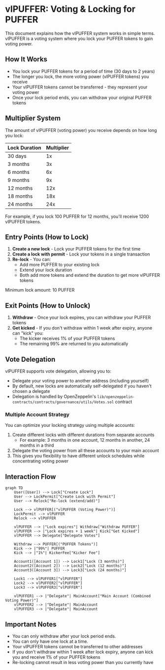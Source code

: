 # vlPUFFER: Voting & Locking for PUFFER

This document explains how the vlPUFFER system works in simple terms. vlPUFFER is a voting system where you lock your PUFFER tokens to gain voting power.

## How It Works

- You lock your PUFFER tokens for a period of time (30 days to 2 years)
- The longer you lock, the more voting power (vlPUFFER tokens) you receive
- Your vlPUFFER tokens cannot be transferred - they represent your voting power
- Once your lock period ends, you can withdraw your original PUFFER tokens

## Multiplier System

The amount of vlPUFFER (voting power) you receive depends on how long you lock:

| Lock Duration | Multiplier |
|---------------|------------------------|
| 30 days       | 1x                     |
| 3 months      | 3x                     |
| 6 months      | 6x                     |
| 9 months      | 9x                     |
| 12 months     | 12x                    |
| 18 months     | 18x                    |
| 24 months     | 24x                    |

For example, if you lock 100 PUFFER for 12 months, you'll receive 1200 vlPUFFER tokens.

## Entry Points (How to Lock)

1. **Create a new lock** - Lock your PUFFER tokens for the first time
2. **Create a lock with permit** - Lock your tokens in a single transaction
3. **Re-lock** - You can:
   - Add more PUFFER to your existing lock
   - Extend your lock duration
   - Both add more tokens and extend the duration to get more vlPUFFER tokens

Minimum lock amount: 10 PUFFER

## Exit Points (How to Unlock)

1. **Withdraw** - Once your lock expires, you can withdraw your PUFFER tokens
2. **Get kicked** - If you don't withdraw within 1 week after expiry, anyone can "kick" you:
   - The kicker receives 1% of your PUFFER tokens
   - The remaining 99% are returned to you automatically

## Vote Delegation

vlPUFFER supports vote delegation, allowing you to:

- Delegate your voting power to another address (including yourself)
- By default, new locks are automatically self-delegated if you haven't chosen a delegate
- Delegation is handled by OpenZeppelin's `lib/openzeppelin-contracts/contracts/governance/utils/Votes.sol` contract

### Multiple Account Strategy

You can optimize your locking strategy using multiple accounts:

1. Create different locks with different durations from separate accounts
   - For example: 3 months in one account, 12 months in another, 24 months in a third
2. Delegate the voting power from all these accounts to your main account
3. This gives you flexibility to have different unlock schedules while concentrating voting power

## Interaction Flow

```mermaid
graph TD
    User([User]) --> Lock["Create Lock"]
    User --> LockPermit["Create Lock with Permit"]
    User --> Relock["Re-lock (extend/add)"]
    
    Lock --> vlPUFFER[("vlPUFFER (Voting Power)")]
    LockPermit --> vlPUFFER
    Relock --> vlPUFFER
    
    vlPUFFER --> |"Lock expires"| Withdraw["Withdraw PUFFER"]
    vlPUFFER --> |"Lock expires + 1 week"| Kick["Get Kicked"]
    vlPUFFER --> Delegate["Delegate Votes"]
    
    Withdraw --> PUFFER[("PUFFER Tokens")]
    Kick --> |"99%"| PUFFER
    Kick --> |"1%"| KickerFee["Kicker Fee"]
    
    Account1([Account 1]) --> Lock1["Lock (3 months)"]
    Account2([Account 2]) --> Lock2["Lock (12 months)"]
    Account3([Account 3]) --> Lock3["Lock (24 months)"]
    
    Lock1 --> vlPUFFER1["vlPUFFER"]
    Lock2 --> vlPUFFER2["vlPUFFER"]
    Lock3 --> vlPUFFER3["vlPUFFER"]
    
    vlPUFFER1 --> |"Delegate"| MainAccount["Main Account (Combined Voting Power)"]
    vlPUFFER2 --> |"Delegate"| MainAccount
    vlPUFFER3 --> |"Delegate"| MainAccount
```

## Important Notes

- You can only withdraw after your lock period ends.
- You can only have one lock at a time.
- Your vlPUFFER tokens cannot be transferred to other addresses
- If you don't withdraw within 1 week after lock expiry, anyone can kick you and receive 1% of your PUFFER tokens
- Re-locking cannot result in less voting power than you currently have
